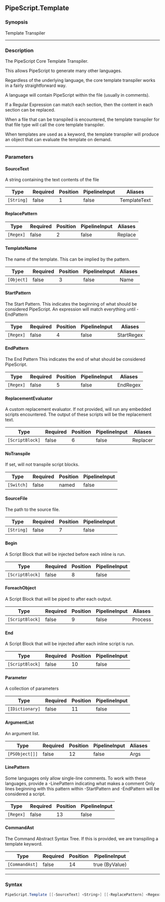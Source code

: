 PipeScript.Template
-------------------

### Synopsis
Template Transpiler

---

### Description

The PipeScript Core Template Transpiler.

This allows PipeScript to generate many other languages.

Regardless of the underlying language, the core template transpiler works in a fairly straightforward way.

A language will contain PipeScript within the file (usually in comments).

If a Regular Expression can match each section, then the content in each section can be replaced.

When a file that can be transpiled is encountered,
the template transpiler for that file type will call the core template transpiler.

When templates are used as a keyword,
the template transpiler will produce an object that can evaluate the template on demand.

---

### Parameters
#### **SourceText**
A string containing the text contents of the file

|Type      |Required|Position|PipelineInput|Aliases     |
|----------|--------|--------|-------------|------------|
|`[String]`|false   |1       |false        |TemplateText|

#### **ReplacePattern**

|Type     |Required|Position|PipelineInput|Aliases|
|---------|--------|--------|-------------|-------|
|`[Regex]`|false   |2       |false        |Replace|

#### **TemplateName**
The name of the template.  This can be implied by the pattern.

|Type      |Required|Position|PipelineInput|Aliases|
|----------|--------|--------|-------------|-------|
|`[Object]`|false   |3       |false        |Name   |

#### **StartPattern**
The Start Pattern.
This indicates the beginning of what should be considered PipeScript.
An expression will match everything until -EndPattern

|Type     |Required|Position|PipelineInput|Aliases   |
|---------|--------|--------|-------------|----------|
|`[Regex]`|false   |4       |false        |StartRegex|

#### **EndPattern**
The End Pattern
This indicates the end of what should be considered PipeScript.

|Type     |Required|Position|PipelineInput|Aliases |
|---------|--------|--------|-------------|--------|
|`[Regex]`|false   |5       |false        |EndRegex|

#### **ReplacementEvaluator**
A custom replacement evaluator.
If not provided, will run any embedded scripts encountered. 
The output of these scripts will be the replacement text.

|Type           |Required|Position|PipelineInput|Aliases |
|---------------|--------|--------|-------------|--------|
|`[ScriptBlock]`|false   |6       |false        |Replacer|

#### **NoTranspile**
If set, will not transpile script blocks.

|Type      |Required|Position|PipelineInput|
|----------|--------|--------|-------------|
|`[Switch]`|false   |named   |false        |

#### **SourceFile**
The path to the source file.

|Type      |Required|Position|PipelineInput|
|----------|--------|--------|-------------|
|`[String]`|false   |7       |false        |

#### **Begin**
A Script Block that will be injected before each inline is run.

|Type           |Required|Position|PipelineInput|
|---------------|--------|--------|-------------|
|`[ScriptBlock]`|false   |8       |false        |

#### **ForeachObject**
A Script Block that will be piped to after each output.

|Type           |Required|Position|PipelineInput|Aliases|
|---------------|--------|--------|-------------|-------|
|`[ScriptBlock]`|false   |9       |false        |Process|

#### **End**
A Script Block that will be injected after each inline script is run.

|Type           |Required|Position|PipelineInput|
|---------------|--------|--------|-------------|
|`[ScriptBlock]`|false   |10      |false        |

#### **Parameter**
A collection of parameters

|Type           |Required|Position|PipelineInput|
|---------------|--------|--------|-------------|
|`[IDictionary]`|false   |11      |false        |

#### **ArgumentList**
An argument list.

|Type          |Required|Position|PipelineInput|Aliases|
|--------------|--------|--------|-------------|-------|
|`[PSObject[]]`|false   |12      |false        |Args   |

#### **LinePattern**
Some languages only allow single-line comments.
To work with these languages, provide a -LinePattern indicating what makes a comment
Only lines beginning with this pattern within -StartPattern and -EndPattern will be considered a script.

|Type     |Required|Position|PipelineInput|
|---------|--------|--------|-------------|
|`[Regex]`|false   |13      |false        |

#### **CommandAst**
The Command Abstract Syntax Tree.  If this is provided, we are transpiling a template keyword.

|Type          |Required|Position|PipelineInput |
|--------------|--------|--------|--------------|
|`[CommandAst]`|false   |14      |true (ByValue)|

---

### Syntax
```PowerShell
PipeScript.Template [[-SourceText] <String>] [[-ReplacePattern] <Regex>] [[-TemplateName] <Object>] [[-StartPattern] <Regex>] [[-EndPattern] <Regex>] [[-ReplacementEvaluator] <ScriptBlock>] [-NoTranspile] [[-SourceFile] <String>] [[-Begin] <ScriptBlock>] [[-ForeachObject] <ScriptBlock>] [[-End] <ScriptBlock>] [[-Parameter] <IDictionary>] [[-ArgumentList] <PSObject[]>] [[-LinePattern] <Regex>] [[-CommandAst] <CommandAst>] [<CommonParameters>]
```
